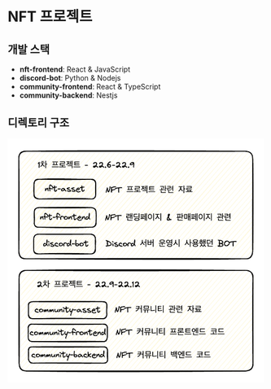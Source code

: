 # NFT 프로젝트

## 개발 스택

- **nft-frontend**: React & JavaScript
- **discord-bot**: Python & Nodejs
- **community-frontend**: React & TypeScript
- **community-backend**: Nestjs

## 디렉토리 구조

![alt text](image.png)
